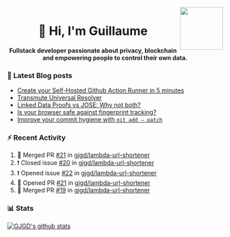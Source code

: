 <img align='right' src='https://user-images.githubusercontent.com/5713670/87202985-820dcb80-c2b6-11ea-9f56-7ec461c497c3.gif' width='100"'>

<h1 align="center">👋 Hi, I'm Guillaume</h1>
<h4 align="center">Fullstack developer passionate about privacy, blockchain and empowering people to control their own data.

### 📝 Latest Blog posts

<!-- BLOG-POST-LIST:START -->
- [Create your Self-Hosted Github Action Runner in 5 minutes](https://medium.com/@gjgd/create-your-self-hosted-github-action-runner-in-5-minutes-a9eff615edc4?source=rss-35e0d58bf235------2)
- [Transmute Universal Resolver](https://medium.com/transmute-techtalk/transmute-universal-resolver-b6c8509858f?source=rss-35e0d58bf235------2)
- [Linked Data Proofs vs JOSE: Why not both?](https://medium.com/transmute-techtalk/linked-data-proofs-vs-jose-why-not-both-1594393418cc?source=rss-35e0d58bf235------2)
- [Is your browser safe against fingerprint tracking?](https://medium.com/@gjgd/is-your-browser-safe-against-fingerprint-tracking-6126952b805b?source=rss-35e0d58bf235------2)
- [Improve your commit hygiene with `git add — patch`](https://medium.com/transmute-techtalk/improve-your-commit-hygiene-with-git-add-patch-3b7dd9c117c4?source=rss-35e0d58bf235------2)
<!-- BLOG-POST-LIST:END -->

### :zap: Recent Activity

<!--START_SECTION:activity-->
1. 🎉 Merged PR [#21](https://github.com/gjgd/lambda-url-shortener/pull/21) in [gjgd/lambda-url-shortener](https://github.com/gjgd/lambda-url-shortener)
2. ❗️ Closed issue [#20](https://github.com/gjgd/lambda-url-shortener/issues/20) in [gjgd/lambda-url-shortener](https://github.com/gjgd/lambda-url-shortener)
3. ❗️ Opened issue [#22](https://github.com/gjgd/lambda-url-shortener/issues/22) in [gjgd/lambda-url-shortener](https://github.com/gjgd/lambda-url-shortener)
4. 💪 Opened PR [#21](https://github.com/gjgd/lambda-url-shortener/pull/21) in [gjgd/lambda-url-shortener](https://github.com/gjgd/lambda-url-shortener)
5. 🎉 Merged PR [#19](https://github.com/gjgd/lambda-url-shortener/pull/19) in [gjgd/lambda-url-shortener](https://github.com/gjgd/lambda-url-shortener)
<!--END_SECTION:activity-->

### 📊 Stats

[![GJGD's github stats](https://github-readme-stats.vercel.app/api?username=gjgd&count_private=true&show_icons=true&custom_title=My%20Github%20Stats)](https://github.com/anuraghazra/github-readme-stats)
